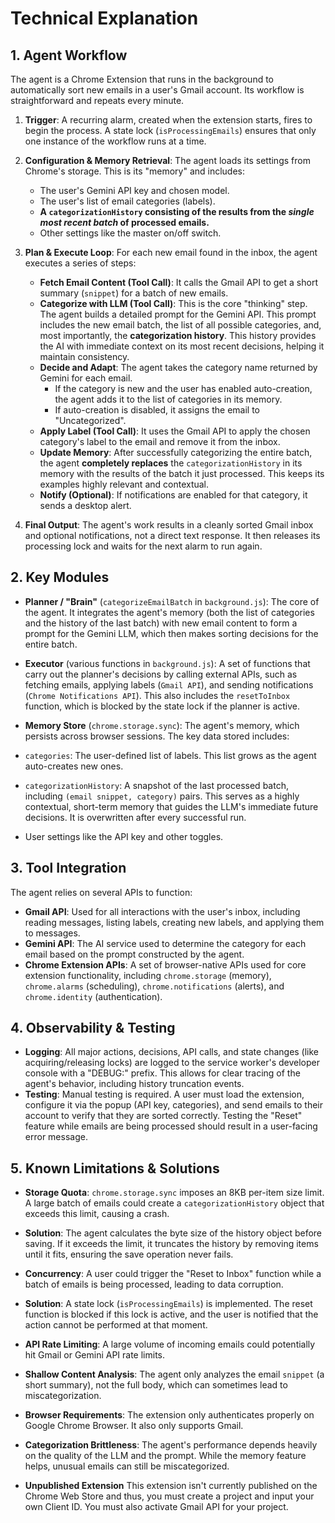 # Technical Explanation

## 1. Agent Workflow

The agent is a Chrome Extension that runs in the background to automatically sort new emails in a user's Gmail account. Its workflow is straightforward and repeats every minute.

1. **Trigger**: A recurring alarm, created when the extension starts, fires to begin the process. A state lock (`isProcessingEmails`) ensures that only one instance of the workflow runs at a time.

2. **Configuration & Memory Retrieval**: The agent loads its settings from Chrome's storage. This is its "memory" and includes:

    * The user's Gemini API key and chosen model.
    * The user's list of email categories (labels).
    * **A `categorizationHistory` consisting of the results from the *single most recent batch* of processed emails.**
    * Other settings like the master on/off switch.

3. **Plan & Execute Loop**: For each new email found in the inbox, the agent executes a series of steps:

    * **Fetch Email Content (Tool Call)**: It calls the Gmail API to get a short summary (`snippet`) for a batch of new emails.
    * **Categorize with LLM (Tool Call)**: This is the core "thinking" step. The agent builds a detailed prompt for the Gemini API. This prompt includes the new email batch, the list of all possible categories, and, most importantly, the **categorization history**. This history provides the AI with immediate context on its most recent decisions, helping it maintain consistency.
    * **Decide and Adapt**: The agent takes the category name returned by Gemini for each email.
        * If the category is new and the user has enabled auto-creation, the agent adds it to the list of categories in its memory.
        * If auto-creation is disabled, it assigns the email to "Uncategorized".
    * **Apply Label (Tool Call)**: It uses the Gmail API to apply the chosen category's label to the email and remove it from the inbox.
    * **Update Memory**: After successfully categorizing the entire batch, the agent **completely replaces** the `categorizationHistory` in its memory with the results of the batch it just processed. This keeps its examples highly relevant and contextual.
    * **Notify (Optional)**: If notifications are enabled for that category, it sends a desktop alert.

4. **Final Output**: The agent's work results in a cleanly sorted Gmail inbox and optional notifications, not a direct text response. It then releases its processing lock and waits for the next alarm to run again.

## 2. Key Modules

* **Planner / "Brain"** (`categorizeEmailBatch` in `background.js`): The core of the agent. It integrates the agent's memory (both the list of categories and the history of the last batch) with new email content to form a prompt for the Gemini LLM, which then makes sorting decisions for the entire batch.

* **Executor** (various functions in `background.js`): A set of functions that carry out the planner's decisions by calling external APIs, such as fetching emails, applying labels (`Gmail API`), and sending notifications (`Chrome Notifications API`). This also includes the `resetToInbox` function, which is blocked by the state lock if the planner is active.

* **Memory Store** (`chrome.storage.sync`): The agent's memory, which persists across browser sessions. The key data stored includes:
* `categories`: The user-defined list of labels. This list grows as the agent auto-creates new ones.
* `categorizationHistory`: A snapshot of the last processed batch, including `(email snippet, category)` pairs. This serves as a highly contextual, short-term memory that guides the LLM's immediate future decisions. It is overwritten after every successful run.
* User settings like the API key and other toggles.

## 3. Tool Integration

The agent relies on several APIs to function:

* **Gmail API**: Used for all interactions with the user's inbox, including reading messages, listing labels, creating new labels, and applying them to messages.
* **Gemini API**: The AI service used to determine the category for each email based on the prompt constructed by the agent.
* **Chrome Extension APIs**: A set of browser-native APIs used for core extension functionality, including `chrome.storage` (memory), `chrome.alarms` (scheduling), `chrome.notifications` (alerts), and `chrome.identity` (authentication).

## 4. Observability & Testing

* **Logging**: All major actions, decisions, API calls, and state changes (like acquiring/releasing locks) are logged to the service worker's developer console with a "DEBUG:" prefix. This allows for clear tracing of the agent's behavior, including history truncation events.
* **Testing**: Manual testing is required. A user must load the extension, configure it via the popup (API key, categories), and send emails to their account to verify that they are sorted correctly. Testing the "Reset" feature while emails are being processed should result in a user-facing error message.

## 5. Known Limitations & Solutions

* **Storage Quota**: `chrome.storage.sync` imposes an 8KB per-item size limit. A large batch of emails could create a `categorizationHistory` object that exceeds this limit, causing a crash.
* **Solution**: The agent calculates the byte size of the history object before saving. If it exceeds the limit, it truncates the history by removing items until it fits, ensuring the save operation never fails.

* **Concurrency**: A user could trigger the "Reset to Inbox" function while a batch of emails is being processed, leading to data corruption.
* **Solution**: A state lock (`isProcessingEmails`) is implemented. The reset function is blocked if this lock is active, and the user is notified that the action cannot be performed at that moment.

* **API Rate Limiting**: A large volume of incoming emails could potentially hit Gmail or Gemini API rate limits.

* **Shallow Content Analysis**: The agent only analyzes the email `snippet` (a short summary), not the full body, which can sometimes lead to miscategorization.

* **Browser Requirements**: The extension only authenticates properly on Google Chrome Browser. It also only supports Gmail.

* **Categorization Brittleness**: The agent's performance depends heavily on the quality of the LLM and the prompt. While the memory feature helps, unusual emails can still be miscategorized.

* **Unpublished Extension** This extension isn't currently published on the Chrome Web Store and thus, you must create a project and input your own Client ID. You must also activate Gmail API for your project.
